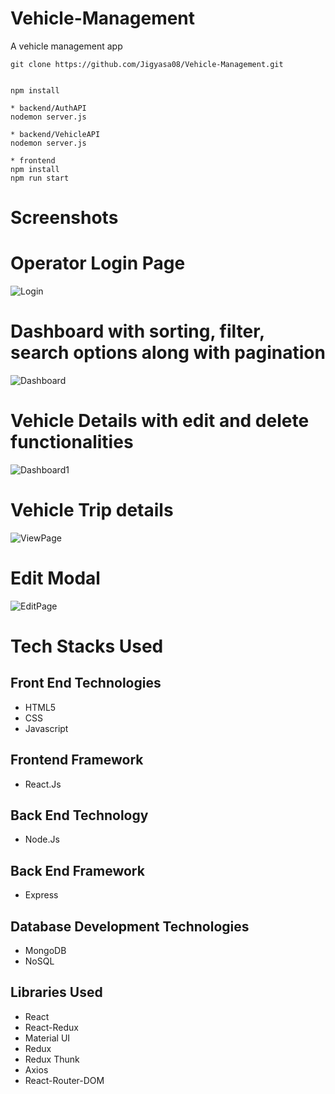 # Vehicle-Management
A vehicle management app
```
git clone https://github.com/Jigyasa08/Vehicle-Management.git


npm install

* backend/AuthAPI
nodemon server.js

* backend/VehicleAPI
nodemon server.js

* frontend
npm install
npm run start

```

# Screenshots

# Operator Login Page
![Login](https://user-images.githubusercontent.com/68864566/109428182-df0fea80-7a1b-11eb-9375-1a5a75be7751.png)

# Dashboard with sorting, filter, search options along with pagination
![Dashboard](https://user-images.githubusercontent.com/68864566/109428381-f4d1df80-7a1c-11eb-8985-0db72c36ef62.png)

# Vehicle Details with edit and delete functionalities
![Dashboard1](https://user-images.githubusercontent.com/68864566/109428547-7aee2600-7a1d-11eb-8a42-101d4b66a73a.png)

# Vehicle Trip details
![ViewPage](https://user-images.githubusercontent.com/68864566/109428581-a4a74d00-7a1d-11eb-9cb4-1e81f4e32208.png)

# Edit Modal
![EditPage](https://user-images.githubusercontent.com/68864566/109428603-c1438500-7a1d-11eb-9660-1203dba8125e.png)

# Tech Stacks Used

## Front End Technologies
* HTML5
* CSS
* Javascript

## Frontend Framework
* React.Js

## Back End Technology
* Node.Js

## Back End Framework
* Express

## Database Development Technologies
* MongoDB
* NoSQL

## Libraries Used
* React
* React-Redux
* Material UI
* Redux
* Redux Thunk
* Axios
* React-Router-DOM
